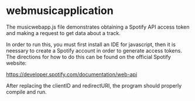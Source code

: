 # webmusicapplication
The musicwebapp.js file demonstrates obtaining a Spotify API access token and making a request to get data about a track.

In order to run this, you must first install an IDE for javascript, then it is neessary to create a Spotify account in order to generate access tokens. The directions for how to do this can be found on the official Spotify website: 

https://developer.spotify.com/documentation/web-api

After replacing the clientID and redirectURI, the program should properly compile and run.
